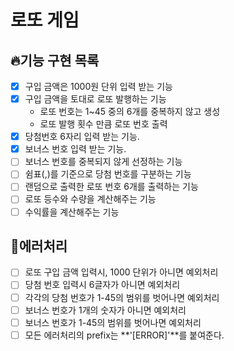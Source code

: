 # 로또 게임

## 🔥기능 구현 목록
  - [x] 구입 금액은 1000원 단위 입력 받는 기능
  - [x] 구입 금액을 토대로 로또 발행하는 기능
    - 로또 번호는 1~45 중의 6개를 중복하지 않고 생성
    - 로또 발행 횟수 만큼 로또 번호 출력
  - [x] 당첨번호 6자리 입력 받는 기능.
  - [x] 보너스 번호 입력 받는 기능.
  - [ ] 보너스 번호를 중복되지 않게 선정하는 기능
  - [ ] 쉼표(,)를 기준으로 당첨 번호를 구분하는 기능
  - [ ] 랜덤으로 출력한 로또 번호 6개를 출력하는 기능
  - [ ] 로또 등수와 수량을 계산해주는 기능
  - [ ] 수익률을 계산해주는 기능
  
## 🚫에러처리

  - [ ] 로또 구입 금액 입력시, 1000 단위가 아니면 예외처리
  - [ ] 당첨 번호 입력시 6글자가 아니면 예외처리
  - [ ] 각각의 당첨 번호가 1-45의 범위를 벗어나면 예외처리
  - [ ] 보너스 번호가 1개의 숫자가 아니면 예외처리
  - [ ] 보너스 번호가 1-45의 범위를 벗어나면 예외처리
  - [ ] 모든 에러처리의 prefix는 **'[ERROR]'**를 붙여준다.
